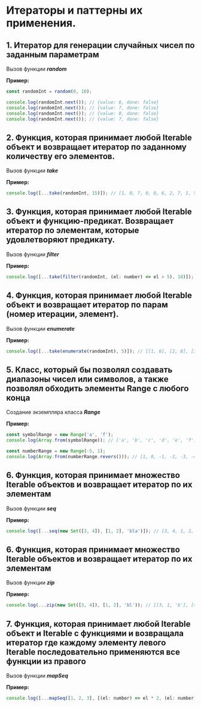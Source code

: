 # Итераторы и паттерны их применения.

## 1. Итератор для генерации случайных чисел по заданным параметрам

Вызов функции ***random***

**Пример:**

```js
const randomInt = random(0, 10);

console.log(randomInt.next()); // {value: 6, done: false}
console.log(randomInt.next()); // {value: 7, done: false}
console.log(randomInt.next()); // {value: 0, done: false}
console.log(randomInt.next()); // {value: 7, done: false}
```

## 2. Функция, которая принимает любой Iterable объект и возвращает итератор по заданному количеству его элементов.

Вызов функции ***take***

**Пример:**

```js
console.log([...take(randomInt, 15)]); // [1, 0, 7, 0, 0, 6, 2, 7, 1, 5, 3, 6, 5, 1, 1]
```

## 3. Функция, которая принимает любой Iterable объект и функцию-предикат. Возвращает итератор по элементам, которые удовлетворяют предикату.

Вызов функции ***filter***

**Пример:**

```js
console.log([...take(filter(randomInt, (el: number) => el > 5), 10)]); // [7, 7, 8, 9, 7, 9, 9, 8, 9, 7]
```

## 4. Функция, которая принимает любой Iterable объект и возвращает итератор по парам (номер итерации, элемент).

Вызов функции ***enumerate***

**Пример:**

```js
console.log([...take(enumerate(randomInt), 5)]); // [[1, 6], [2, 8], [3, 2], [4, 3], [5, 8]]
```

## 5. Класс, который бы позволял создавать диапазоны чисел или символов, а также позволял обходить элементы Range с любого конца

Создание экземпляра класса ***Range***

**Пример:**
```js
const symbolRange = new Range('a', 'f');
console.log(Array.from(symbolRange)); // ['a', 'b', 'c', 'd', 'e', 'f']

const numberRange = new Range(-5, 1);
console.log(Array.from(numberRange.revers())); // [1, 0, -1, -2, -3, -4, -5]
```

## 6. Функция, которая принимает множество Iterable объектов и возвращает итератор по их элементам

Вызов функции ***seq***

**Пример:**

```js
console.log([...seq(new Set([3, 4]), [1, 2], 'bla')]); // [3, 4, 1, 2, 'b', 'l', 'a'] 
```

## 6. Функция, которая принимает множество Iterable объектов и возвращает итератор по их элементам

Вызов функции ***zip***

**Пример:**

```js
console.log(...zip(new Set([3, 4]), [1, 2], 'bl')); // [[3, 1, 'b'], [4, 2, 'l']]
```

## 7. Функция, которая принимает любой Iterable объект и Iterable с функциями и возвращала итератор где каждому элементу левого Iterable последовательно применяются все функции из правого

Вызов функции ***mapSeq***

**Пример:**

```js
console.log([...mapSeq([1, 2, 3], [(el: number) => el * 2, (el: number) => el - 1])]); // [1 3 5]
```
